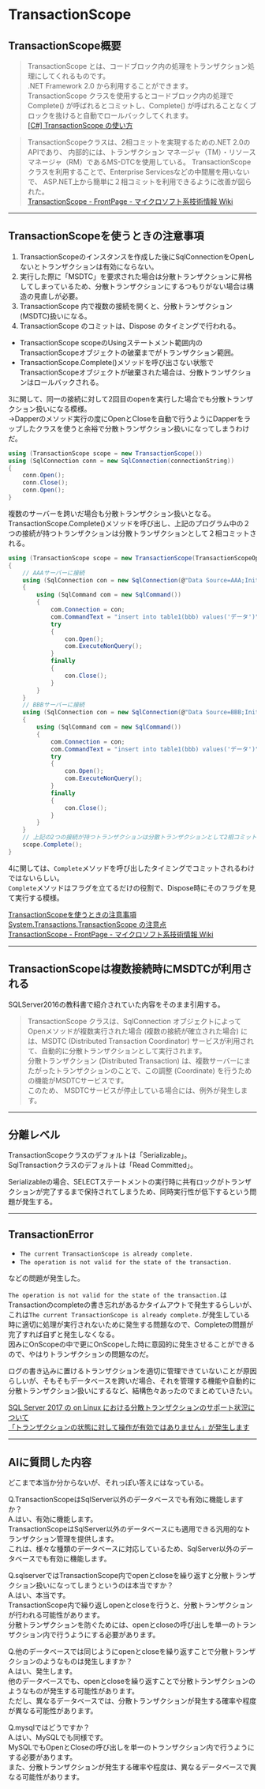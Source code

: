 # TransactionScope

## TransactionScope概要

>TransactionScope とは、コードブロック内の処理をトランザクション処理にしてくれるものです。  
>.NET Framework 2.0 から利用することができます。  
>TransactionScope クラスを使用するとコードブロック内の処理で Complete() が呼ばれるとコミットし、Complete() が呼ばれることなくブロックを抜けると自動でロールバックしてくれます。  
>[[C#] TransactionScope の使い方](https://webbibouroku.com/Blog/Article/cs-transaction-scope)  

<!--  -->
>TransactionScopeクラスは、2相コミットを実現するための.NET 2.0のAPIであり、
内部的には、トランザクション マネージャ（TM）・リソース マネージャ（RM）であるMS-DTCを使用している。
>TransactionScopeクラスを利用することで、Enterprise Servicesなどの中間層を用いないで、
ASP.NET上から簡単に２相コミットを利用できるように改善が図られた。  
[TransactionScope - FrontPage - マイクロソフト系技術情報 Wiki](https://techinfoofmicrosofttech.osscons.jp/index.php?TransactionScope)  

---

## TransactionScopeを使うときの注意事項

1. TransactionScopeのインスタンスを作成した後にSqlConnectionをOpenしないとトランザクションは有効にならない。  
2. 実行した際に「MSDTC」を要求された場合は分散トランザクションに昇格してしまっているため、分散トランザクションにするつもりがない場合は構造の見直しが必要。  
3. TransactionScope 内で複数の接続を開くと、分散トランザクション(MSDTC)扱いになる。  
4. TransactionScope のコミットは、Dispose のタイミングで行われる。  

- TransactionScope scopeのUsingステートメント範囲内のTransactionScopeオブジェクトの破棄までがトランザクション範囲。
- TransactionScope.Complete()メソッドを呼び出さない状態でTransactionScopeオブジェクトが破棄された場合は、分散トランザクションはロールバックされる。  

3に関して、同一の接続に対して2回目のopenを実行した場合でも分散トランザクション扱いになる模様。  
→Dapperのメソッド実行の度にOpenとCloseを自動で行うようにDapperをラップしたクラスを使うと余裕で分散トランザクション扱いになってしまうわけだ。  

``` cs
using (TransactionScope scope = new TransactionScope())
using (SqlConnection conn = new SqlConnection(connectionString))
{
    conn.Open();
    conn.Close();
    conn.Open();
}
```

複数のサーバーを跨いだ場合も分散トランザクション扱いとなる。  
TransactionScope.Complete()メソッドを呼び出し、上記のプログラム中の２つの接続が持つトランザクションは分散トランザクションとして２相コミットされる。  

``` cs
using (TransactionScope scope = new TransactionScope(TransactionScopeOption.Required, txopt))
{
    // AAAサーバーに接続
    using (SqlConnection con = new SqlConnection(@"Data Source=AAA;Initial Catalog=northwind;User ID=xxx;Password=xxx;"))
    {
        using (SqlCommand com = new SqlCommand())
        {
            com.Connection = con;
            com.CommandText = "insert into table1(bbb) values('データ')";
            try
            {
                con.Open();
                com.ExecuteNonQuery();
            }
            finally
            {
                con.Close();
            }
        }
    }
    // BBBサーバーに接続
    using (SqlConnection con = new SqlConnection(@"Data Source=BBB;Initial Catalog=northwind;User ID=xxx;Password=xxx;"))
    {
        using (SqlCommand com = new SqlCommand())
        {
            com.Connection = con;
            com.CommandText = "insert into table1(bbb) values('データ')";
            try
            {
                con.Open();
                com.ExecuteNonQuery();
            }
            finally
            {
                con.Close();
            }
        }
    }
    // 上記の2つの接続が持つトランザクションは分散トランザクションとして2相コミットされる。  
    scope.Complete();
}
```

4に関しては、`Complete`メソッドを呼び出したタイミングでコミットされるわけではないらしい。  
`Complete`メソッドはフラグを立てるだけの役割で、Dispose時にそのフラグを見て実行する模様。  

[TransactionScopeを使うときの注意事項](https://morumoru.hateblo.jp/entry/2015/01/15/222433)  
[System.Transactions.TransactionScope の注意点](https://odashinsuke.hatenablog.com/entry/20090416/1239886860)  
[TransactionScope - FrontPage - マイクロソフト系技術情報 Wiki](https://techinfoofmicrosofttech.osscons.jp/index.php?TransactionScope)  

---

## TransactionScopeは複数接続時にMSDTCが利用される

SQLServer2016の教科書で紹介されていた内容をそのまま引用する。  

>TransactionScope クラスは、SqlConnection オブジェクトによってOpenメソッドが複数実行された場合 (複数の接続が確立された場合) には、MSDTC (Distributed Transaction Coordinator) サービスが利用されて、自動的に分散トランザクションとして実行されます。  
分散トランザクション (Distributed Transaction) は、複数サーバーにまたがったトランザクションのことで、この調整 (Coordinate) を行うための機能がMSDTCサービスです。  
このため、 MSDTCサービスが停止している場合には、例外が発生します。  

---

## 分離レベル

TransactionScopeクラスのデフォルトは「Serializable」。  
SqlTransactionクラスのデフォルトは「Read Committed」。  

Serializableの場合、SELECTステートメントの実行時に共有ロックがトランザクションが完了するまで保持されてしまうため、同時実行性が低下するという問題が発生する。  

---

## TransactionError

- `The current TransactionScope is already complete.`  
- `The operation is not valid for the state of the transaction.`  

などの問題が発生した。  

`The operation is not valid for the state of the transaction.`はTransactionのcompleteの書き忘れがあるかタイムアウトで発生するらしいが、これは`The current TransactionScope is already complete.`が発生している時に適切に処理が実行されないために発生する問題なので、Completeの問題が完了すれば自ずと発生しなくなる。  
因みにOnScopeの中で更にOnScopeした時に意図的に発生させることができるので、やはりトランザクションの問題なのだ。  

ログの書き込みに置けるトランザクションを適切に管理できていないことが原因らしいが、そもそもデータベースを跨いだ場合、それを管理する機能や自動的に分散トランザクション扱いにするなど、結構色々あったのでまとめていきたい。  

[SQL Server 2017 の on Linux における分散トランザクションのサポート状況について](https://blog.engineer-memo.com/2017/12/28/sql-server-2017-%E3%81%AE-on-linux-%E3%81%AB%E3%81%8A%E3%81%91%E3%82%8B%E5%88%86%E6%95%A3%E3%83%88%E3%83%A9%E3%83%B3%E3%82%B6%E3%82%AF%E3%82%B7%E3%83%A7%E3%83%B3%E3%81%AE%E3%82%B5%E3%83%9D%E3%83%BC/)  
[「トランザクションの状態に対して操作が有効ではありません」が発生します](https://teratail.com/questions/89449)

---

## AIに質問した内容

どこまで本当か分からないが、それっぽい答えにはなっている。  

Q.TransactionScopeはSqlServer以外のデータベースでも有効に機能しますか？  
A.はい、有効に機能します。  
TransactionScopeはSqlServer以外のデータベースにも適用できる汎用的なトランザクション管理を提供します。  
これは、様々な種類のデータベースに対応しているため、SqlServer以外のデータベースでも有効に機能します。  

Q.sqlserverではTransactionScope内でopenとcloseを繰り返すと分散トランザクション扱いになってしまうというのは本当ですか？  
A.はい、本当です。  
TransactionScope内で繰り返しopenとcloseを行うと、分散トランザクションが行われる可能性があります。  
分散トランザクションを防ぐためには、openとcloseの呼び出しを単一のトランザクション内で行うようにする必要があります。  

Q.他のデータベースでは同じようにopenとcloseを繰り返すことで分散トランザクションのようなものは発生しますか？  
A.はい、発生します。  
他のデータベースでも、openとcloseを繰り返すことで分散トランザクションのようなものが発生する可能性があります。  
ただし、異なるデータベースでは、分散トランザクションが発生する確率や程度が異なる可能性があります。  

Q.mysqlではどうですか？  
A.はい、MySQLでも同様です。  
MySQLでもOpenとCloseの呼び出しを単一のトランザクション内で行うようにする必要があります。  
また、分散トランザクションが発生する確率や程度は、異なるデータベースで異なる可能性があります。  
